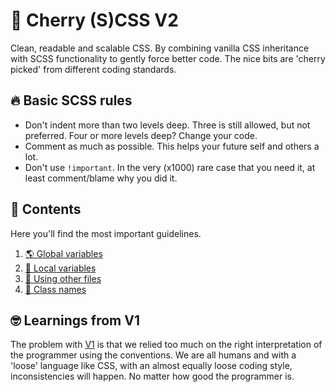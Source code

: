 # 🍒 Cherry (S)CSS V2
Clean, readable and scalable CSS. By combining vanilla CSS inheritance with SCSS functionality to gently force better code. The nice bits are 'cherry picked' from different coding standards.

## 🔥 Basic SCSS rules
- Don't indent more than two levels deep. Three is still allowed, but not preferred. Four or more levels deep? Change your code. 
- Comment as much as possible. This helps your future self and others a lot.
- Don't use `!important`. In the very (x1000) rare case that you need it, at least comment/blame why you did it.

## 🧠 Contents
Here you'll find the most important guidelines.
1. [🌎 Global variables](_global-variables.md)
2. [🏡 Local variables](_local-variables.md)
3. [🤝 Using other files](_local-variables.md)
4. [🥳 Class names](_class-names.md)

## 🤓 Learnings from V1
The problem with [V1](#) is that we relied too much on the right interpretation of the programmer using the conventions. We are all humans and with a 'loose' language like CSS, with an almost equally loose coding style, inconsistencies will happen. No matter how good the programmer is.